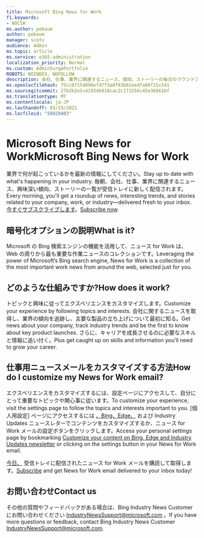 ```yaml
---
title: Microsoft Bing News for Work
f1.keywords:
- NOCSH
ms.author: pebaum
author: pebaum
manager: scotv
audience: Admin
ms.topic: article
ms.service: o365-administration
localization_priority: Normal
ms.custom: AdminSurgePortfolio
ROBOTS: NOINDEX, NOFOLLOW
description: 会社、仕事、業界に関連するニュース、傾向、ストーリーの毎日のラウンドアップは、受信トレイに新しく配信されます。
ms.openlocfilehash: 75cc8f154096efd7f3a8f83b02aedfa08f15c541
ms.sourcegitcommit: 27b2b2e5c41934b918cac2c171556c45e36661bf
ms.translationtype: MT
ms.contentlocale: ja-JP
ms.lasthandoff: 03/19/2021
ms.locfileid: "50929483"
---
```

# <a name="microsoft-bing-news-for-work"></a><span data-ttu-id="42cc1-103">Microsoft Bing News for Work</span><span class="sxs-lookup"><span data-stu-id="42cc1-103">Microsoft Bing News for Work</span></span>

<span data-ttu-id="42cc1-104">業界で何が起こっているかを最新の情報にしてください。</span><span class="sxs-lookup"><span data-stu-id="42cc1-104">Stay up to date with what's happening in your industry.</span></span> <span data-ttu-id="42cc1-105">毎朝、会社、仕事、業界に関連するニュース、興味深い傾向、ストーリーの一覧が受信トレイに新しく配信されます。</span><span class="sxs-lookup"><span data-stu-id="42cc1-105">Every morning, you'll get a roundup of news, interesting trends, and stories related to your company, work, or industry—delivered fresh to your inbox.</span></span> <span data-ttu-id="42cc1-106">[今すぐサブスクライブします](https://www.bing.com/news/professional?pn=setting&mkt=en-us&asnl=1&form)。</span><span class="sxs-lookup"><span data-stu-id="42cc1-106">[Subscribe now](https://www.bing.com/news/professional?pn=setting&mkt=en-us&asnl=1&form).</span></span>

## <a name="what-is-it"></a><span data-ttu-id="42cc1-107">暗号化オプションの説明</span><span class="sxs-lookup"><span data-stu-id="42cc1-107">What is it?</span></span>

<span data-ttu-id="42cc1-108">Microsoft の Bing 検索エンジンの機能を活用して、ニュース for Work は、Web の周りから最も重要な作業ニュースのコレクションです。</span><span class="sxs-lookup"><span data-stu-id="42cc1-108">Leveraging the power of Microsoft’s Bing search engine, News for Work is a collection of the most important work news from around the web, selected just for you.</span></span>

## <a name="how-does-it-work"></a><span data-ttu-id="42cc1-109">どのような仕組みですか?</span><span class="sxs-lookup"><span data-stu-id="42cc1-109">How does it work?</span></span>

<span data-ttu-id="42cc1-110">トピックと興味に従ってエクスペリエンスをカスタマイズします。</span><span class="sxs-lookup"><span data-stu-id="42cc1-110">Customize your experience by following topics and interests.</span></span> <span data-ttu-id="42cc1-111">会社に関するニュースを取得し、業界の傾向を追跡し、主要な製品の立ち上げについて最初に知る。</span><span class="sxs-lookup"><span data-stu-id="42cc1-111">Get news about your company, track industry trends and be the first to know about key product launches.</span></span> <span data-ttu-id="42cc1-112">さらに、キャリアを成長させるのに必要なスキルと情報に追い付く。</span><span class="sxs-lookup"><span data-stu-id="42cc1-112">Plus get caught up on skills and information you’ll need to grow your career.</span></span>

## <a name="how-do-i-customize-my-news-for-work-email"></a><span data-ttu-id="42cc1-113">仕事用ニュースメールをカスタマイズする方法</span><span class="sxs-lookup"><span data-stu-id="42cc1-113">How do I customize my News for Work email?</span></span>

<span data-ttu-id="42cc1-114">エクスペリエンスをカスタマイズするには、設定ページにアクセスして、自分にとって重要なトピックや関心事に従います。</span><span class="sxs-lookup"><span data-stu-id="42cc1-114">To customize your experience, visit the settings page to follow the topics and interests important to you.</span></span> <span data-ttu-id="42cc1-115">[個人用設定] ページにアクセスするには [、Bing、Edge、](https://www.bing.com/news/professional?pn=setting&mkt=en-us&form=BAWLOG&frb=1) および Industry Updates ニュースレターでコンテンツをカスタマイズするか、ニュース for Work メールの設定ボタンをクリックします。</span><span class="sxs-lookup"><span data-stu-id="42cc1-115">Access your personal settings page by bookmarking [Customize your content on Bing, Edge and Industry Updates newsletter](https://www.bing.com/news/professional?pn=setting&mkt=en-us&form=BAWLOG&frb=1) or clicking on the settings button in your News for Work email.</span></span>

<span data-ttu-id="42cc1-116">[今日、](https://www.bing.com/news/professional?pn=setting&mkt=en-us&asnl=1&form=BAWLOG&frb=1) 受信トレイに配信されたニュース for Work メールを購読して取得します。</span><span class="sxs-lookup"><span data-stu-id="42cc1-116">[Subscribe](https://www.bing.com/news/professional?pn=setting&mkt=en-us&asnl=1&form=BAWLOG&frb=1) and get News for Work email delivered to your inbox today!</span></span>

## <a name="contact-us"></a><span data-ttu-id="42cc1-117">お問い合わせ</span><span class="sxs-lookup"><span data-stu-id="42cc1-117">Contact us</span></span>

<span data-ttu-id="42cc1-118">その他の質問やフィードバックがある場合は、Bing Industry News Customer にお問い合わせください <IndustryNewsSupport@microsoft.com> 。</span><span class="sxs-lookup"><span data-stu-id="42cc1-118">If you have more questions or feedback, contact Bing Industry News Customer <IndustryNewsSupport@microsoft.com>.</span></span>
